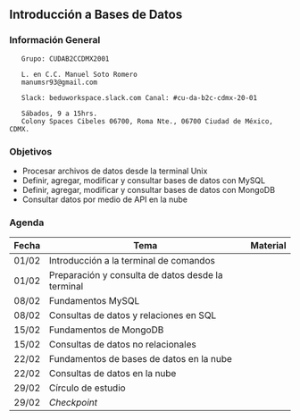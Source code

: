 ## Introducción a Bases de Datos

### Información General

```
   Grupo: CUDAB2CCDMX2001

   L. en C.C. Manuel Soto Romero
   manumsr93@gmail.com
   
   Slack: beduworkspace.slack.com Canal: #cu-da-b2c-cdmx-20-01

   Sábados, 9 a 15hrs.
   Colony Spaces Cibeles 06700, Roma Nte., 06700 Ciudad de México, CDMX.
```

### Objetivos
- Procesar archivos de datos desde la terminal Unix
- Definir, agregar, modificar y consultar bases de datos con MySQL
- Definir, agregar, modificar y consultar bases de datos con MongoDB
- Consultar datos por medio de API en la nube

### Agenda

| Fecha | Tema                                             | Material |
|-------|--------------------------------------------------|----------|
| 01/02 | Introducción a la terminal de comandos           |          |
| 01/02 | Preparación y consulta de datos desde la terminal|          |
| 08/02 | Fundamentos MySQL                                |          |
| 08/02 | Consultas de datos y relaciones en SQL           |          |
| 15/02 | Fundamentos de MongoDB                           |          |
| 15/02 | Consultas de datos no relacionales               |          |
| 22/02 | Fundamentos de bases de datos en la nube         |          |
| 22/02 | Consultas de datos en la nube                    |          |
| 29/02 | Círculo de estudio                               |          |
| 29/02 | *Checkpoint*                                     |          |
